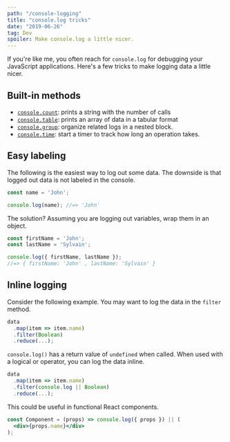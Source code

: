 ```yaml
---
path: "/console-logging"
title: "console.log tricks"
date: "2019-06-26"
tag: Dev
spoiler: Make console.log a little nicer.
---
```


If you're like me, you often reach for `console.log` for debugging your JavaScript applications. Here's a few tricks to make logging data a little nicer.

## Built-in methods

* [`console.count`][1]: prints a string with the number of calls
* [`console.table`][2]: prints an array of data in a tabular format
* [`console.group`][3]: organize related logs in a nested block.
* [`console.time`][4]: start a timer to track how long an operation takes.

## Easy labeling

The following is the easiest way to log out some data. The downside is that logged out data is not labeled in the console.

```js
const name = 'John';

console.log(name); //=> 'John'
```

The solution? Assuming you are logging out variables, wrap them in an object.

```js
const firstName = 'John';
const lastName = 'Sylvain';

console.log({ firstName, lastName });
//=> { firstName: 'John' , lastName: 'Sylvain' }
```

## Inline logging

Consider the following example. You may want to log the data in the `filter` method.

```js
data
  .map(item => item.name)
  .filter(Boolean)
  .reduce(...);
```

`console.log()` has a return value of `undefined` when called. When used with a logical or operator, you can log the data inline.

```js
data
  .map(item => item.name)
  .filter(console.log || Boolean)
  .reduce(...);
```

This could be useful in functional React components.

```jsx
const Component = (props) => console.log({ props }) || (
  <div>{props.name}</div>
);
```


[1]: https://developer.mozilla.org/en-US/docs/Web/API/Console/count
[2]: https://developer.mozilla.org/en-US/docs/Web/API/Console/table
[3]: https://developer.mozilla.org/en-US/docs/Web/API/Console/group
[4]: https://developer.mozilla.org/en-US/docs/Web/API/Console/time